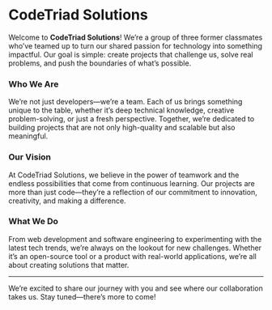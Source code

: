# CodeTriad Solutions

Welcome to **CodeTriad Solutions**! We’re a group of three former classmates who’ve teamed up to turn our shared passion for technology into something impactful. Our goal is simple: create projects that challenge us, solve real problems, and push the boundaries of what’s possible.

### Who We Are
We’re not just developers—we’re a team. Each of us brings something unique to the table, whether it’s deep technical knowledge, creative problem-solving, or just a fresh perspective. Together, we’re dedicated to building projects that are not only high-quality and scalable but also meaningful.

### Our Vision
At CodeTriad Solutions, we believe in the power of teamwork and the endless possibilities that come from continuous learning. Our projects are more than just code—they’re a reflection of our commitment to innovation, creativity, and making a difference.

### What We Do
From web development and software engineering to experimenting with the latest tech trends, we’re always on the lookout for new challenges. Whether it’s an open-source tool or a product with real-world applications, we’re all about creating solutions that matter.

---

We’re excited to share our journey with you and see where our collaboration takes us. Stay tuned—there’s more to come!
